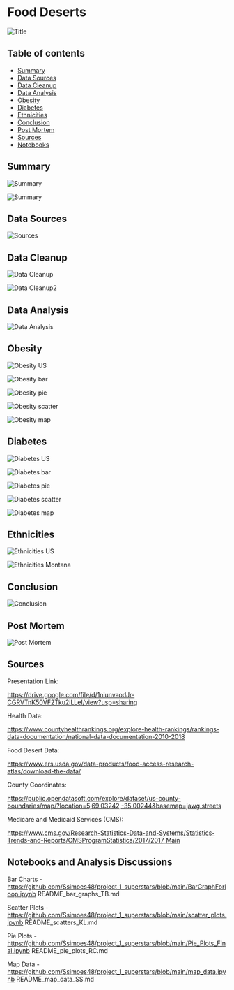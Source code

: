 # Food Deserts

![Title](Images/read_me/title.PNG)

## Table of contents
* [Summary](#summary)
* [Data Sources](#data_sources)
* [Data Cleanup](#data_cleanup)
* [Data Analysis](#data_analysis)
* [Obesity](#obesity)
* [Diabetes](#diabetes)
* [Ethnicities](#ethnicities)
* [Conclusion](#conclusion)
* [Post Mortem](#post_mortem)
* [Sources](#sources)
* [Notebooks](#notebooks)


## Summary

![Summary](Images/read_me/summary.PNG)

![Summary](Images/read_me/summary2.PNG)


## Data Sources

![Sources](Images/read_me/data_source.PNG)


## Data Cleanup

![Data Cleanup](Images/read_me/data_cleanup.PNG)

![Data Cleanup2](Images/read_me/data_agg.PNG)


## Data Analysis 

![Data Analysis](Images/read_me/data_analysis.PNG)


## Obesity

![Obesity US](Images/read_me/data_analysis2.PNG)

![Obesity bar](Images/read_me/data_analysis3.PNG)

![Obesity pie](Images/read_me/data_analysis4.PNG)

![Obesity scatter](Images/read_me/data_analysis5.PNG)

![Obesity map](Images/read_me/data_analysis6.PNG)


## Diabetes 

![Diabetes US](Images/read_me/data_analysis7.PNG)

![Diabetes bar](Images/read_me/data_analysis8.PNG)

![Diabetes pie](Images/read_me/data_analysis9.PNG)

![Diabetes scatter](Images/read_me/data_analysis10.PNG)

![Diabetes map](Images/read_me/data_analysis11.PNG)


## Ethnicities

![Ethnicities US](Images/read_me/data_analysis12.PNG)

![Ethnicities Montana](Images/read_me/data_analysis13.PNG)


## Conclusion

![Conclusion](Images/read_me/conclusion.PNG)


## Post Mortem 

![Post Mortem](Images/read_me/post_m.PNG)

## Sources

Presentation Link:

https://drive.google.com/file/d/1niunvaodJr-CGRVTnK50VF2Tku2iLLeI/view?usp=sharing

Health Data: 

https://www.countyhealthrankings.org/explore-health-rankings/rankings-data-documentation/national-data-documentation-2010-2018

Food Desert Data: 

https://www.ers.usda.gov/data-products/food-access-research-atlas/download-the-data/

County Coordinates:

https://public.opendatasoft.com/explore/dataset/us-county-boundaries/map/?location=5,69.03242,-35.00244&basemap=jawg.streets

Medicare and Medicaid Services (CMS): 

https://www.cms.gov/Research-Statistics-Data-and-Systems/Statistics-Trends-and-Reports/CMSProgramStatistics/2017/2017_Main

## Notebooks and Analysis Discussions

Bar Charts -
https://github.com/Ssimoes48/project_1_superstars/blob/main/BarGraphForloop.ipynb
	README_bar_graphs_TB.md

Scatter Plots - 
https://github.com/Ssimoes48/project_1_superstars/blob/main/scatter_plots.ipynb
	README_scatters_KL.md

Pie Plots - 
https://github.com/Ssimoes48/project_1_superstars/blob/main/Pie_Plots_Final.ipynb
	README_pie_plots_RC.md

Map Data - 
https://github.com/Ssimoes48/project_1_superstars/blob/main/map_data.ipynb
	README_map_data_SS.md

 
